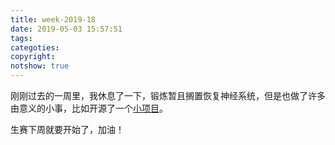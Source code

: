 ```yaml
---
title: week-2019-18
date: 2019-05-03 15:57:51
tags:
categoties:
copyright:
notshow: true
---
```

刚刚过去的一周里，我休息了一下，锻炼暂且搁置恢复神经系统，但是也做了许多由意义的小事，比如开源了一个[小项目](https://github.com/SDUFE-Resource/SDUFE-Course)。

生赛下周就要开始了，加油！
